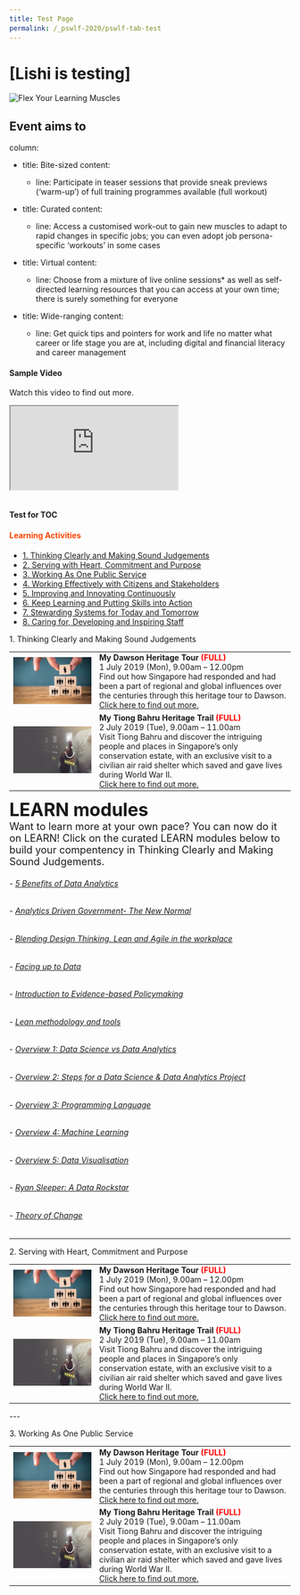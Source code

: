 ```yaml
---
title: Test Page
permalink: /_pswlf-2020/pswlf-tab-test
---
```

# [Lishi is testing]
![Flex Your Learning Muscles](/images/pswlflearningmuscles.png "Virtual Gym")

## Event aims to

column:
  - title: Bite-sized
    content:
    - line: Participate in teaser sessions that provide sneak previews (‘warm-up’) of full training programmes available (full workout)
    
  - title: Curated
    content:
    - line: Access a customised work-out to gain new muscles to adapt to rapid changes in specific jobs; you can even adopt job persona-specific ‘workouts’ in some cases

  - title: Virtual
    content:
    - line: Choose from a mixture of live online sessions* as well as self-directed learning resources that you can access at your own time; there is surely something for everyone

  - title: Wide-ranging
    content:
    - line: Get quick tips and pointers for work and life no matter what career or life stage you are at, including digital and financial literacy and career management


#### Sample Video

Watch this video to find out more.

<div class="resp-container">
	<iframe class="resp-iframe" src="https://vimeo.com/manage/441217698/general" gesture="media" allow="encrypted-media" allowfullscreen></iframe>
</div>
<br >

**Test for TOC**
#### <font color="orangered"><b>Learning Activities</b></font>
<p>
<ul>
<li><a href=”#thinking”> 1. Thinking Clearly and Making Sound Judgements</a></li>
<li><a href=”#serving”> 2. Serving with Heart, Commitment and Purpose</a></li>
<li><a href=”#workingone”> 3. Working As One Public Service</a></li>
<li><a href=”#workingeffectively”> 4. Working Effectively with Citizens and Stakeholders</a></li>
<li><a href=”#improving”> 5. Improving and Innovating Continuously</a></li>
<li><a href=”#keep”> 6. Keep Learning and Putting Skills into Action</a></li>
<li><a href=”#stewarding”> 7. Stewarding Systems for Today and Tomorrow</a></li>
<li><a href=”#caring”> 8. Caring for, Developing and Inspiring Staff</a></li>
</ul> 


<p>
<a id=”thinking”> 1. Thinking Clearly and Making Sound Judgements</a>

<table>
<tr>
    <td>
      <a href="/events/learning-journeys/event-details/LJ_DawsonTour"> <img src="/images/Engage2.jpeg" /></a>
    </td>
    <td>
      <b>My Dawson Heritage Tour<font color="red"> (FULL)</font></b>
      <br>1 July 2019 (Mon), 9.00am – 12.00pm 
      <br>Find out how Singapore had responded and had been a part of regional and global influences over the centuries through this heritage tour to Dawson.
      <br><a href="/events/learning-journeys/event-details/LJ_DawsonTour">Click here to find out more.</a>
    </td>
</tr>  
<tr>
    <td>
      <a href="/events/learning-journeys/event-details/LJ_TBHT"> <img src="/images/Serve1.jpg" /></a>
    </td>
    <td>
      <b>My Tiong Bahru Heritage Trail<font color="red"> (FULL)</font></b>
      <br>2 July 2019 (Tue), 9.00am – 11.00am 
      <br>Visit Tiong Bahru and discover the intriguing people and places in Singapore’s only conservation estate, with an exclusive visit to a civilian air raid shelter which saved and gave lives during World War II.
      <br><a href="/events/learning-journeys/event-details/LJ_TBHT">Click here to find out more.</a>
    </td>
</tr>  
</table>

<font size="6"><b>LEARN modules</b></font><br>
<font size="4"> Want to learn more at your own pace? You can now do it on LEARN! Click on the curated LEARN modules below to build your compentency in Thinking Clearly and Making Sound Judgements.</font>

###### - [5 Benefits of Data Analytics](https://www.learn.gov.sg/dlp/student/course/232)
###### - [Analytics Driven Government- The New Normal](https://www.learn.gov.sg/dlp/student/course/226)
###### - [Blending Design Thinking, Lean and Agile in the workplace]("https://www.learn.gov.sg/dlp/student/course/28620)
###### - [Facing up to Data](https://www.learn.gov.sg/dlp/student/course/210)
###### - [Introduction to Evidence-based Policymaking](https://www.learn.gov.sg/dlp/student/course/135138)
###### - [Lean methodology and tools](https://www.learn.gov.sg/dlp/student/course/28613)
###### - [Overview 1: Data Science vs Data Analytics](https://www.learn.gov.sg/dlp/student/course/21027)
###### - [Overview 2: Steps for a Data Science & Data Analytics Project](https://www.learn.gov.sg/dlp/student/course/21035)
###### - [Overview 3: Programming Language](https://www.learn.gov.sg/dlp/student/course/21038z)
###### - [Overview 4: Machine Learning](https://www.learn.gov.sg/dlp/student/course/21064)
###### - [Overview 5: Data Visualisation](https://www.learn.gov.sg/dlp/student/course/21067)
###### - [Ryan Sleeper: A Data Rockstar](https://www.learn.gov.sg/dlp/student/course/266)
###### - [Theory of Change](https://www.learn.gov.sg/dlp/student/course/138926)

---

<a id=”#Serving”> 2. Serving with Heart, Commitment and Purpose</a> 
<table>
<tr>
    <td>
      <a href="/events/learning-journeys/event-details/LJ_DawsonTour"> <img src="/images/Engage2.jpeg" /></a>
    </td>
    <td>
      <b>My Dawson Heritage Tour<font color="red"> (FULL)</font></b>
      <br>1 July 2019 (Mon), 9.00am – 12.00pm 
      <br>Find out how Singapore had responded and had been a part of regional and global influences over the centuries through this heritage tour to Dawson.
      <br><a href="/events/learning-journeys/event-details/LJ_DawsonTour">Click here to find out more.</a>
    </td>
</tr>  
<tr>
    <td>
      <a href="/events/learning-journeys/event-details/LJ_TBHT"> <img src="/images/Serve1.jpg" /></a>
    </td>
    <td>
      <b>My Tiong Bahru Heritage Trail<font color="red"> (FULL)</font></b>
      <br>2 July 2019 (Tue), 9.00am – 11.00am 
      <br>Visit Tiong Bahru and discover the intriguing people and places in Singapore’s only conservation estate, with an exclusive visit to a civilian air raid shelter which saved and gave lives during World War II.
      <br><a href="/events/learning-journeys/event-details/LJ_TBHT">Click here to find out more.</a>
    </td>
</tr>  
</table>
---

<p>
<a id=”#Workingone”> 3. Working As One Public Service</a>
</p>

<table>
<tr>
    <td>
      <a href="/events/learning-journeys/event-details/LJ_DawsonTour"> <img src="/images/Engage2.jpeg" /></a>
    </td>
    <td>
      <b>My Dawson Heritage Tour<font color="red"> (FULL)</font></b>
      <br>1 July 2019 (Mon), 9.00am – 12.00pm 
      <br>Find out how Singapore had responded and had been a part of regional and global influences over the centuries through this heritage tour to Dawson.
      <br><a href="/events/learning-journeys/event-details/LJ_DawsonTour">Click here to find out more.</a>
    </td>
</tr>  
<tr>
    <td>
      <a href="/events/learning-journeys/event-details/LJ_TBHT"> <img src="/images/Serve1.jpg" /></a>
    </td>
    <td>
      <b>My Tiong Bahru Heritage Trail<font color="red"> (FULL)</font></b>
      <br>2 July 2019 (Tue), 9.00am – 11.00am 
      <br>Visit Tiong Bahru and discover the intriguing people and places in Singapore’s only conservation estate, with an exclusive visit to a civilian air raid shelter which saved and gave lives during World War II.
      <br><a href="/events/learning-journeys/event-details/LJ_TBHT">Click here to find out more.</a>
    </td>
</tr>  
</table>
